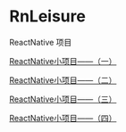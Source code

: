 # RnLeisure
ReactNative 项目

[ReactNative小项目——（一）](http://blog.csdn.net/mingyunxiaohai/article/details/53187650)

[ReactNative小项目——（二）](http://blog.csdn.net/mingyunxiaohai/article/details/53256845)

[ReactNative小项目——（三）](http://blog.csdn.net/mingyunxiaohai/article/details/53261829)

[ReactNative小项目——（四）](http://blog.csdn.net/mingyunxiaohai/article/details/53333598)
